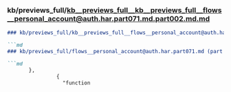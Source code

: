 ### kb/previews_full/kb__previews_full__kb__previews_full__flows__personal_account@auth.har.part071.md.part002.md.md

```md
### kb/previews_full/kb__previews_full__flows__personal_account@auth.har.part071.md.part002.md

```md
### kb/previews_full/flows__personal_account@auth.har.part071.md (part 002)

```md
       },
                {
                  "function
```

```

```

```
